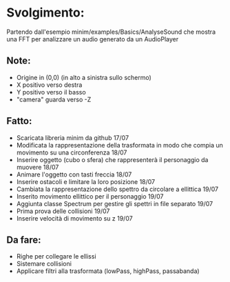 # Svolgimento:

Partendo dall'esempio minim/examples/Basics/AnalyseSound che mostra una FFT per analizzare un audio generato da un AudioPlayer

## Note:

* Origine in (0,0) (in alto a sinistra sullo schermo)
* X positivo verso destra
* Y positivo verso il basso
* "camera" guarda verso -Z

## Fatto:

* Scaricata libreria minim da github 17/07
* Modificata la rappresentazione della trasformata in modo che compia un movimento su una circonferenza 18/07
* Inserire oggetto (cubo o sfera) che rappresenterà il personaggio da muovere 18/07
* Animare l'oggetto con tasti freccia 18/07
* Inserire ostacoli e limitare la loro posizione 18/07
* Cambiata la rappresentazione dello spettro da circolare a ellittica 19/07
* Inserito movimento ellittico per il personaggio 19/07
* Aggiunta classe Spectrum per gestire gli spettri in file separato 19/07
* Prima prova delle collisioni 19/07
* Inserire velocità di movimento su z 19/07

## Da fare:

* Righe per collegare le ellissi
* Sistemare collisioni
* Applicare filtri alla trasformata (lowPass, highPass, passabanda)
